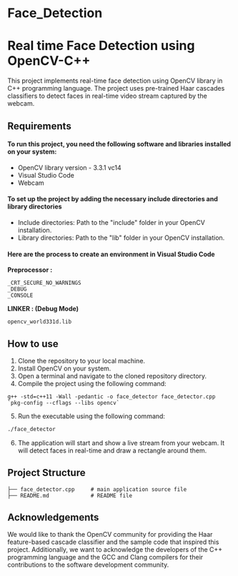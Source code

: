 # Face_Detection
# Real time Face Detection using OpenCV-C++
This project implements real-time face detection using OpenCV library in C++ programming language. The project uses pre-trained Haar cascades classifiers to detect faces in real-time video stream captured by the webcam.

## Requirements
#### To run this project, you need the following software and libraries installed on your system:

- OpenCV library version - 3.3.1 vc14
- Visual Studio Code
- Webcam
 
#### To set up the project by adding the necessary include directories and library directories 

- Include directories: Path to the "include" folder in your OpenCV installation.
- Library directories: Path to the "lib" folder in your OpenCV installation.
 
#### Here are the process to create an environment in Visual Studio Code

**Preprocessor :**
```
_CRT_SECURE_NO_WARNINGS
_DEBUG
_CONSOLE 
```
**LINKER : (Debug Mode)**
```
opencv_world331d.lib
```
## How to use
1. Clone the repository to your local machine.
2. Install OpenCV on your system.
3. Open a terminal and navigate to the cloned repository directory.
4. Compile the project using the following command:
```
g++ -std=c++11 -Wall -pedantic -o face_detector face_detector.cpp `pkg-config --cflags --libs opencv`
```
5. Run the executable using the following command:
```bash
./face_detector
```
6. The application will start and show a live stream from your webcam. It will detect faces in real-time and draw a rectangle around them.

## Project Structure
```
├── face_detector.cpp     # main application source file
├── README.md             # README file
```

## Acknowledgements
We would like to thank the OpenCV community for providing the Haar feature-based cascade classifier and the sample code that inspired this project. Additionally, we want to acknowledge the developers of the C++ programming language and the GCC and Clang compilers for their contributions to the software development community. 

